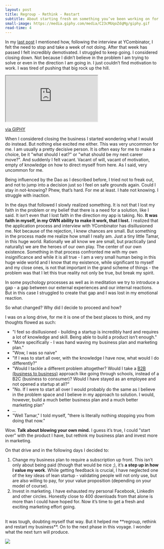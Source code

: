 ```yaml
---
layout: post
title: Regroup - Rethink - Restart
subtitle: About starting fresh on something you’ve been working on for a while.
small-image: https://media.giphy.com/media/C23cMUqoZdqMg/giphy.gif
read-time: 4
---
```

In my <a href="https://blog.parentscheduler.app/posts/2021/01/11/wu-wei/" target="_blank">last post</a> I mentioned how, following the interview at YCombinator, I felt the need to stop and take a week of not doing. After that week has passed I felt incredibly demotivated. I struggled to keep going. I considered closing down. Not because I didn’t believe in the problem I am trying to solve or even in the direction I am going in. I just couldn’t find motivation to work. I was tired of pushing that big rock up the hill.

<iframe src="https://giphy.com/embed/C23cMUqoZdqMg" class="post-image post-gif" allowFullScreen></iframe><p><a href="https://giphy.com/gifs/cat-kitten-bathroom-C23cMUqoZdqMg">via GIPHY</a></p>

When I considered closing the business I started wondering what I would do instead. But nothing else excited me either. This was very uncommon for me. I am usually a pretty decisive person. It is often easy for me to make a choice, be it "what should I eat?" or "what should be my next career move?". And suddenly I felt vacant. Vacant of will, vacant of motivation, empty of knowledge on how to direct myself from here. As I said, very uncommon for me.

Being influenced by the Dao as I described before, I tried not to freak out, and not to jump into a decision just so I feel on safe grounds again. Could I stay in not-knowing? Phew, that’s hard. For me at least. I hate not knowing. I struggle with inaction.

In the days that followed I slowly realized something. It is not that I lost my faith in the problem or my belief that there is a need for a solution, like I said. It isn’t even that I lost faith in the direction my app is taking. No. **It was faith in myself, in my OWN ability to make it work, that I lost.** I realized that the application process and interview with YCombinator has disillusioned me. Not because of the rejection, I knew chances are small. But something in the process made me realize how small I really am. Just a tiny little Tamar, in this huge world. Rationally we all know we are small, but practically (and naturally) we are the heroes of our own play. The center of our own existence. Something in that process confronted me with my own insignificance and while it is all true - I am a very small human being in this huge wide world and I know that my existence, while significant to myself and my close ones, is not that important in the grand scheme of things - the problem was that I let this true reality not only be true, but break my spirit.

In some psychology processes as well as in meditation we try to introduce a gap - a gap between our external experiences and our internal reactions. But in this case I struggled to create that gap and I was lost in my emotional reaction.

So what changed? Why did I decide to proceed and how?

I was on a long drive, for me it is one of the best places to think, and my thoughts flowed as such:

 - "I feel so disillusioned - building a startup is incredibly hard and requires a lot of knowledge and skill. Being able to build a product isn’t enough."
 - "More specifically - I was hand waving my business plan and marketing plan."
 - "Wow, I was so naive"
 - "If I was to start all over, with the knowledge I have now, what would I do differently?"
 - "Would I tackle a different problem altogether? Would I take a <a href="https://smallbusiness.chron.com/differences-between-b2c-b2b-business-systems-39922.html" target="_blank">B2B (business to business)</a> approach like going through schools, instead of a B2C (business to consumer)? Would I have stayed as an employee and not opened a startup at all?"
 - "No. If I were to start all over I would probably do the same as I believe in the problem space and I believe in my approach to solution. I would, however, build a much better business plan and a much better marketing plan"
 - ...
 - "Well Tamar," I told myself, "there is literally nothing stopping you from doing that now."

Wow. **Talk about blowing your own mind.** I guess it’s true, I could "start over" with the product I have, but rethink my business plan and invest more in marketing.

On that drive and in the following days I decided to:
 1. Change my business plan to require a subscription up front. This isn’t only about being paid (though that would be nice ;), it’s **a step up in how I value my work**. While getting feedback is crucial, I have neglected one of the key ideas of lean startup - validating people will not only use, but are also willing to pay, for your value proposition (depending on your model of course).
 2. Invest in marketing. I have exhausted my personal Facebook, LinkedIn and other circles. Honestly close to 400 downloads from that alone is more than I could have hoped for. Now it’s time to get a fresh and exciting marketing effort going.

<br>
It was tough, doubting myself that way. But it helped me **regroup, rethink and restart my business**. On to the next phase in this voyage. I wonder what the next turn will produce.

<span class="inline-post-image"><img src="{{ site.baseurl }}/assets/img/redo_meme.jpg" class="post-image" /></span>
